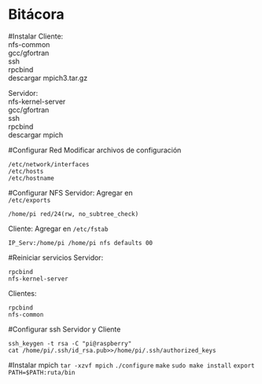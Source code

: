 # Bitácora

#Instalar
Cliente:  
nfs-common  
gcc/gfortran  
ssh  
rpcbind  
descargar mpich3.tar.gz  

Servidor:  
nfs-kernel-server  
gcc/gfortran  
ssh  
rpcbind  
descargar mpich  

#Configurar Red
Modificar archivos de configuración  
```
/etc/network/interfaces
/etc/hosts
/etc/hostname
```

#Configurar NFS
Servidor: Agregar en  
`/etc/exports`

`/home/pi red/24(rw, no_subtree_check)`

Cliente: Agregar en `/etc/fstab`

`IP_Serv:/home/pi /home/pi nfs defaults 00`

#Reiniciar servicios
Servidor:  
```
rpcbind
nfs-kernel-server
```

Clientes:  
```
rpcbind
nfs-common
```
#Configurar ssh
Servidor y Cliente  
```
ssh_keygen -t rsa -C "pi@raspberry"
cat /home/pi/.ssh/id_rsa.pub>>/home/pi/.ssh/authorized_keys
```

#Instalar mpich
`tar -xzvf mpich`
`./configure`
`make`
`sudo make install`
`export PATH=$PATH:ruta/bin`

